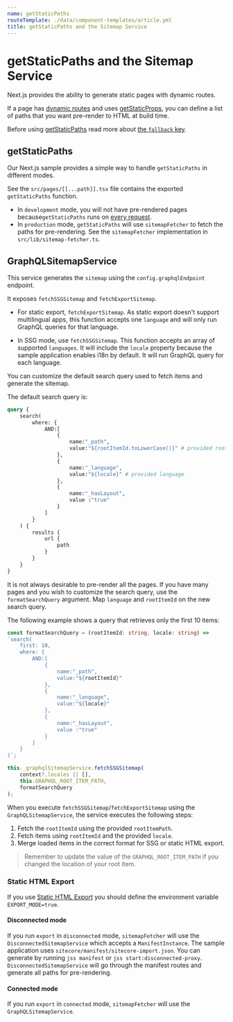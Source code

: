 ```yaml
---
name: getStaticPaths
routeTemplate: ./data/component-templates/article.yml
title: getStaticPaths and the Sitemap Service
---
```

# getStaticPaths and the Sitemap Service

Next.js provides the ability to generate static pages with dynamic routes. 

If a page has [dynamic routes](https://nextjs.org/docs/routing/dynamic-routes) and uses [getStaticProps](https://nextjs.org/docs/basic-features/data-fetching#getstaticprops-static-generation), you can define a list of paths that you want pre-render to HTML at build time.

Before using [getStaticPaths](https://nextjs.org/docs/basic-features/data-fetching#getstaticpaths-static-generation) read more about [the `fallback` key](https://nextjs.org/docs/basic-features/data-fetching#the-fallback-key-required).

## getStaticPaths

Our Next.js sample provides a simple way to handle `getStaticPaths` in different modes. 

See the `src/pages/[[...path]].tsx` file contains the exported `getStaticPaths` function.

* In `development` mode, you will not have pre-rendered pages because`getStaticPaths` runs on [every request](https://nextjs.org/docs/basic-features/data-fetching#runs-on-every-request-in-development-1).
* In `production` mode, `getStaticPaths` will use `sitemapFetcher` to fetch the paths for pre-rendering. See the `sitemapFetcher` implementation in `src/lib/sitemap-fetcher.ts`.

## GraphQLSitemapService

This service generates the `sitemap` using the `config.graphqlEndpoint` endpoint. 

It exposes `fetchSSGSitemap` and `fetchExportSitemap`.

* For static export, `fetchExportSitemap`. As static export doesn't support multilingual apps, this function accepts one `language` and will only run GraphQL queries for that language.

* In SSG mode, use `fetchSSGSitemap`. This function accepts an array of supported `languages`. It will include the `locale` property because the sample application enables i18n by default. It will run GraphQL query for each language.

You can customize the default search query used to fetch items and generate the sitemap.

The default search query is:

```graphql
query {
	search(
		where: {
			AND:[
				{
					name:"_path",
					value:"${rootItemId.toLowerCase()}" # provided root item id
				},
				{
					name:"_language",
					value:"${locale}" # provided language
				},
				{
					name:"_hasLayout",
					value :"true"
				}
			]
		}
	) {
		results {
			url {
				path
			}
		}
	}
}
```



It is not always desirable to pre-render all the pages. If you have many pages and you wish to customize the search query, use the `formatSearchQuery` argument. Map `language` and `rootItemId` on the new search query.

The following example shows a query that retrieves only the first 10 items:

```typescript
const formatSearchQuery = (rootItemId: string, locale: string) =>
`search(
	first: 10,
	where: {
		AND:[
			{
				name:"_path",
				value:"${rootItemId}"
			},
			{
				name:"_language",
				value:"${locale}"
			},
			{
				name:"_hasLayout",
				value :"true"
			}
		]
	}
)`;

this._graphqlSitemapService.fetchSSGSitemap(
	context?.locales || [],
	this.GRAPHQL_ROOT_ITEM_PATH,
	formatSearchQuery
);
```
When you execute `fetchSSGSitemap`/`fetchExportSitemap` using the `GraphQLSitemapService`, the service executes the following steps:

1. Fetch the `rootItemId` using the provided `rootItemPath`.
2. Fetch items using `rootItemId` and the provided `locale`.
3. Merge loaded items in the correct format for SSG or static HTML export.

> Remember to update the value of the `GRAPHQL_ROOT_ITEM_PATH` if you changed the location of your root item.

### Static HTML Export

If you use [Static HTML Export](/docs/nextjs/deploying-to-production/export) you should define the environment variable `EXPORT_MODE=true`.

#### Disconnected mode

If you run `export` in `disconnected` mode, `sitemapFetcher` will use the `DisconnectedSitemapService` which accepts a `ManifestInstance`. The sample application uses `sitecore/manifest/sitecore-import.json`. You can generate by running `jss manifest` or `jss start:disconnected-proxy`. `DisconnectedSitemapService` will go through the manifest routes and generate all paths for pre-rendering.

#### Connected mode

If you run `export` in `connected` mode, `sitemapFetcher` will use the `GraphQLSitemapService`.
